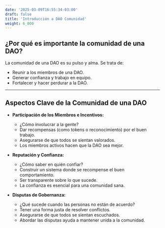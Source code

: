 ```yaml
---
date: '2025-03-09T16:55:34-03:00'
draft: false
title: 'Introducción a DAO Comunidad'
weight: 6_000
---
```


## ¿Por qué es importante la comunidad de una DAO?

La comunidad de una DAO es su pulso y alma. Se trata de:

* Reunir a los miembros de una DAO.
* Generar confianza y trabajo en equipo.
* Fortalecer y hacer perdurar a la DAO.

---

## Aspectos Clave de la Comunidad de una DAO

* **Participación de los Miembros e Incentivos:**
  * ¿Cómo involucrar a la gente?
  * Dar recompensas (como tokens o reconocimiento) por el buen trabajo.
  * Asegurarse de que todos se sientan valorados.
  * Los miembros activos hacen que la DAO sea mejor.

* **Reputación y Confianza:**
  * ¿Cómo saber en quién confiar?
  * Construir un sistema donde se recompense el buen comportamiento.
  * Ser transparente sobre lo que sucede.
  * La confianza es esencial para una comunidad sana.

* **Disputas de Gobernanza:**
  * ¿Qué sucede cuando las personas no están de acuerdo?
  * Tener una forma justa de resolver conflictos.
  * Asegurarse de que todos se sientan escuchados. 
  * Abordar las disputas ayuda a mantener unida a la comunidad.